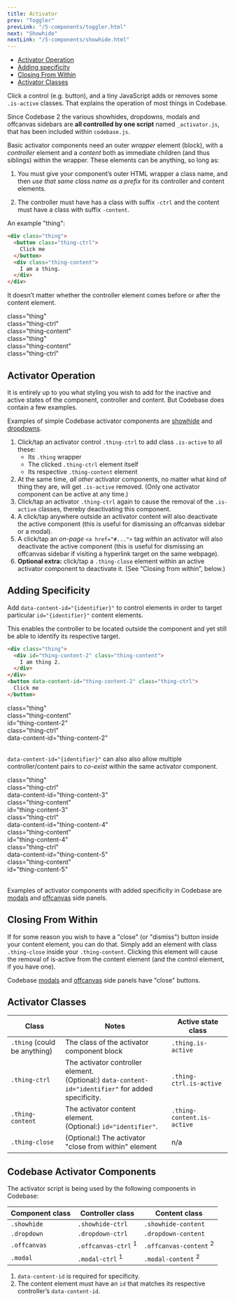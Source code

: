 ```yaml
---
title: Activator
prev: "Toggler"
prevLink: "/5-components/toggler.html"
next: "Showhide"
nextLink: "/5-components/showhide.html"
---
```


<div class="on-page-toc b-thin rounded mb-3e py-1e">
  <ul class="menu small">
    <li class="menu-item"><a href="#activator-operation">Activator Operation</a></li>
    <li class="menu-item"><a href="#adding-specificity">Adding specificity</a></li>
    <li class="menu-item"><a href="#closing-from-within">Closing From Within</a></li>
    <li class="menu-item"><a href="#activator-classes">Activator Classes</a></li>
  </ul>
</div>

<p class="h4 thin">Click a control (e.g. button), and a tiny JavaScript adds or removes some <code>.is-active</code> classes. That explains the operation of most things in Codebase.</p>

Since Codebase 2 the various showhides, dropdowns, modals and offcanvas sidebars are **all controlled by one script** named `_activator.js`, that has been included within `codebase.js`.

Basic activator components need an outer _wrapper_ element (block), with a _controller_ element and a _content_ both as immediate children (and thus siblings) within the wrapper. These elements can be anything, so long as:

1. You  must give your component’s outer HTML wrapper a class name, and then _use that same class name as a prefix_ for its controller and content elements.

2. The controller must have has a class with suffix `-ctrl` and the content must have a class with suffix `-content`.

An example "thing":

```HTML
<div class="thing">
  <button class="thing-ctrl">
    Click me
  </button>
  <div class="thing-content">
    I am a thing.
  </div>
</div>
```

It doesn’t matter whether the controller element comes before or after the content element.

<div class="flexbox flexbox-gap flexbox-grow-equal pt-3e">
  <div>
    <div class="mb-3e b-thin b-gray p-1e">class="thing"
      <div class="b-thin b-gray my-1e p-1e">class="thing-ctrl"</div>
      <div class="b-thin b-gray p-1e">class="thing-content"</div>
    </div>
  </div>
  <div>
    <div class="mb-3e b-thin b-gray p-1e">class="thing"
      <div class="b-thin b-gray my-1e p-1e">class="thing-content"</div>
      <div class="b-thin b-gray p-1e">class="thing-ctrl"</div>
    </div>
  </div>
</div>

## Activator Operation

It is entirely up to you what styling you wish to add for the inactive and active states of the component, controller and content. But Codebase does contain a few examples.

<p class="bg-theme-2 p-2e">Examples of simple Codebase activator components are <a href="../codebase/5-components/showhide.html">showhide</a> and <a href="../codebase/5-components/dropdowns.html">dropdowns</a>.</p>

1. Click/tap an activator control `.thing-ctrl` to add class `.is-active` to all these:
    * Its `.thing` wrapper
    * The clicked `.thing-ctrl` element itself
    * Its respective `.thing-content` element
2. At the same time, _all other_ activator components, no matter what kind of thing they are, will get `.is-active` removed. (Only one activator component can be active at any time.)
3. Click/tap an activator `.thing-ctrl` again to cause the removal of the `.is-active` classes, thereby deactivating this component.
4. A click/tap anywhere outside an activator content will also deactivate the active component (this is useful for dismissing an offcanvas sidebar or a modal).
5. A click/tap an _on-page_ `<a href="#...">` tag _within_ an activator will also deactivate the active component (this is useful for dismissing an offcanvas sidebar if visiting a hyperlink target on the same webpage).
6. **Optional extra:** click/tap a `.thing-close` element within an active activator component to deactivate it. (See “Closing from within”, below.)

## Adding Specificity

Add `data-content-id="{identifier}"` to control elements in order to target particular `id="{identifier}"` content elements.

This enables the controller to be located outside the component and yet still be able to identify its respective target.

```HTML
<div class="thing">
  <div id="thing-content-2" class="thing-content">
    I am thing 2.
  </div>
</div>
<button data-content-id="thing-content-2" class="thing-ctrl">
  Click me
</button>
```

<div class="flexbox flexbox-gap flexbox-grow-equal py-3e">
  <div>
    <div class="mb-1e b-thin b-gray p-1e">class="thing"
      <div class="b-thin b-gray my-1e p-1e bg-light-teal">class="thing-content" <br>
        id="thing-content-2"
      </div>
    </div>
    <div class="mx-1e mb-3e b-thin b-gray p-1e bg-light-teal">class="thing-ctrl" <br>
      data-content-id="thing-content-2"
    </div>
  </div>
  <div>&nbsp;</div>
</div>

`data-content-id="{identifier}"` can also also allow multiple controller/content pairs to _co-exist_ within the same activator component.

<div class="flexbox flexbox-gap flexbox-grow-equal py-3e">
  <div>
    <div class="mb-3e b-thin b-gray p-1e">class="thing"
      <div class="b-thin b-gray my-1e p-1e">class="thing-ctrl" <br>
        data-content-id="thing-content-3"
      </div>
      <div class="b-thin b-gray my-1e p-1e">class="thing-content" <br>
        id="thing-content-3"
      </div>
      <div class="b-thin b-gray my-1e p-1e">class="thing-ctrl" <br>
        data-content-id="thing-content-4"
      </div>
      <div class="b-thin b-gray my-1e p-1e">class="thing-content" <br>
        id="thing-content-4"
      </div>
      <div class="b-thin b-gray my-1e p-1e">class="thing-ctrl" <br>
        data-content-id="thing-content-5"
      </div>
      <div class="b-thin b-gray mt-1e p-1e">class="thing-content" <br>
        id="thing-content-5"
      </div>
    </div>
  </div>
  <div>&nbsp;</div>
</div>

<p class="bg-theme-2 p-2e">Examples of activator components with added specificity in Codebase are <a href="../codebase/5-components/modals.html">modals</a> and <a href="../codebase/5-components/offcanvas.html">offcanvas</a> side panels.</p>

## Closing From Within

If for some reason you wish to have a "close" (or "dismiss") button inside your content element, you can do that. Simply add an element with class `.thing-close` inside your `.thing-content`. Clicking this element will cause the removal of is-active from the content element (and the control element, if you have one).

<p class="bg-theme-2 p-2e">Codebase <a href="../codebase/5-components/modals.html">modals</a> and <a href="../codebase/5-components/offcanvas.html">offcanvas</a> side panels have "close" buttons.</p>

## Activator Classes

<table class="table">
  <thead>
    <tr>
      <th>Class</th>
      <th>Notes</th>
      <th>Active state class</th>
    </tr>
  </thead>
  <tbody>
    <tr>
      <td><code>.thing</code> (could be anything)</td>
      <td>The class of the activator component block</td>
      <td><code>.thing.is-active</code></td>
    </tr>
    <tr>
      <td><code>.thing-ctrl</code></td>
      <td>The activator controller element. <br> (Optional:) <code>data-content-id="identifier"</code> for added specificity.</td>
      <td><code>.thing-ctrl.is-active</code></td>
    </tr>
    <tr>
      <td><code>.thing-content</code></td>
      <td>The activator content element. <br> (Optional:) <code>id="identifier"</code>.</td>
      <td><code>.thing-content.is-active</code></td>
    </tr>
    <tr>
      <td><code>.thing-close</code></td>
      <td>(Optional:) The activator "close from within" element</td>
      <td>n/a</td>
    </tr>
  </tbody>
</table>

## Codebase Activator Components

The activator script is being used by the following components in Codebase:

<table class="table">
  <thead>
    <tr>
      <th>Component class</th>
      <th>Controller class</th>
      <th>Content class</th>
    </tr>
  </thead>
  <tbody>
    <tr>
      <td><code>.showhide</code></td>
      <td><code>.showhide-ctrl</code></td>
      <td><code>.showhide-content</code></td>
    </tr>
    <tr>
      <td><code>.dropdown</code></td>
      <td><code>.dropdown-ctrl</code></td>
      <td><code>.dropdown-content</code></td>
    </tr>
    <tr>
      <td><code>.offcanvas</code></td>
      <td><code>.offcanvas-ctrl</code> <sup>1</sup></td>
      <td><code>.offcanvas-content</code> <sup>2</sup></td>
    </tr>
    <tr>
      <td><code>.modal</code></td>
      <td><code>.modal-ctrl</code> <sup>1</sup></td>
      <td><code>.modal-content</code> <sup>2</sup></td>
    </tr>
  </tbody>
</table>

1. `data-content-id` is required for specificity.
2. The content element must have an `id` that matches its respective controller’s `data-content-id`.
